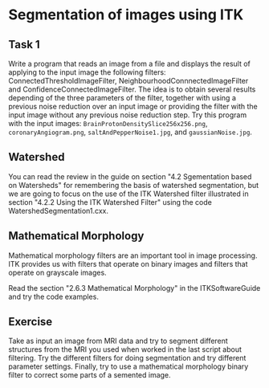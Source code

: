 # Segmentation of images using ITK

## Task 1

Write a program that reads an image from a file and displays the result of applying to the input image the following filters: ConnectedThresholdImageFilter, NeighbourhoodConnnectedImageFilter and ConfidenceConnectedImageFilter. The idea is to obtain several results depending of the three parameters of the filter, together with using a previous noise reduction over an input image or providing the filter with the input image without any previous noise reduction step. Try this program with the input images: `BrainProtonDensitySlice256x256.png`, `coronaryAngiogram.png`, `saltAndPepperNoise1.jpg`, and `gaussianNoise.jpg`.

## Watershed 

You can read the review in the guide on section "4.2 Sgementation based on Watersheds" for remembering the basis of watershed segmentation, but we are going to focus on the use of the ITK Watershed filter illustrated in section "4.2.2 Using the ITK Watershed Filter" using the code WatershedSegmentation1.cxx.

## Mathematical Morphology

Mathematical morphology filters are an important tool in image processing. ITK provides us with filters that operate on binary images and filters that operate on grayscale images.

Read the section "2.6.3 Mathematical Morphology" in the ITKSoftwareGuide and try the code examples.

## Exercise

Take as input an image from MRI data and try to segment different structures from the MRI you used when worked in the last script about filtering. Try the different filters for doing segmentation and try different parameter settings. Finally, try to use a mathematical morphology binary filter to correct some parts of a semented image.
